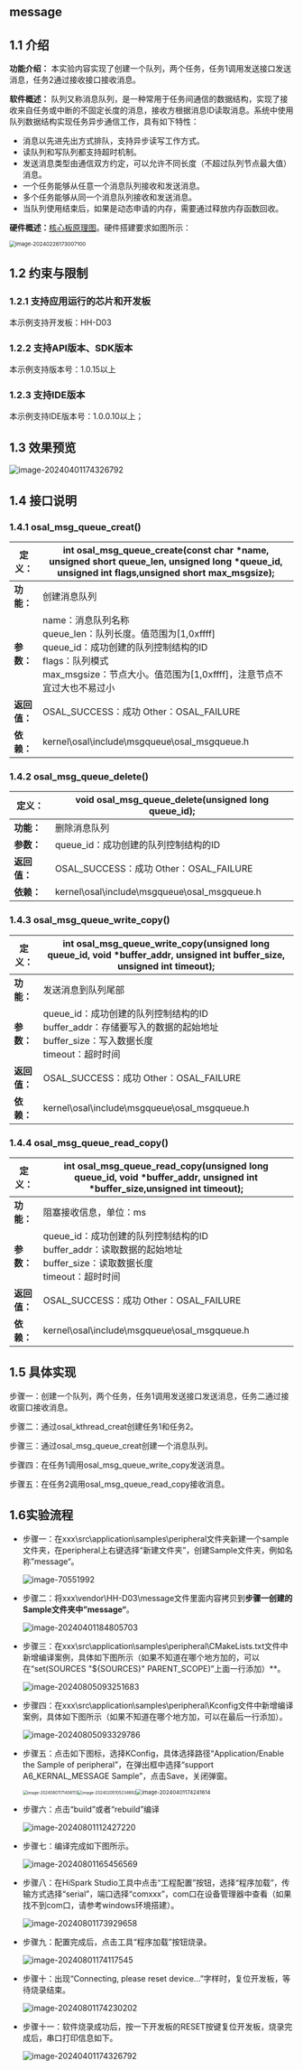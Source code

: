 ## message

## 1.1 介绍

**功能介绍：** 本实验内容实现了创建一个队列，两个任务，任务1调用发送接口发送消息，任务2通过接收接口接收消息。

**软件概述：** 队列又称消息队列，是一种常用于任务间通信的数据结构，实现了接收来自任务或中断的不固定长度的消息，接收方根据消息ID读取消息。系统中使用队列数据结构实现任务异步通信工作，具有如下特性：

- 消息以先进先出方式排队，支持异步读写工作方式。
- 读队列和写队列都支持超时机制。
- 发送消息类型由通信双方约定，可以允许不同长度（不超过队列节点最大值）消息。
- 一个任务能够从任意一个消息队列接收和发送消息。
- 多个任务能够从同一个消息队列接收和发送消息。
- 当队列使用结束后，如果是动态申请的内存，需要通过释放内存函数回收。

**硬件概述：**[核心板原理图](../../../../docs/hardware/HH-D03/HH-D03_原理图_V01.pdf)。硬件搭建要求如图所示：

<img src="../../../../docs/pic/tools/image-20250422184625049.png" alt="image-20240226173007100" style="zoom: 67%;" />

## 1.2 约束与限制

### 1.2.1 支持应用运行的芯片和开发板

  本示例支持开发板：HH-D03

### 1.2.2 支持API版本、SDK版本

  本示例支持版本号：1.0.15以上

### 1.2.3 支持IDE版本

  本示例支持IDE版本号：1.0.0.10以上；

## 1.3 效果预览

![image-20240401174326792](../../../../docs/pic/message/image-20240401174326792.png)

## 1.4 接口说明

### 1.4.1 osal_msg_queue_creat()


| **定义：**   | int osal_msg_queue_create(const char *name, unsigned short queue_len, unsigned long *queue_id, unsigned int flags,unsigned short max_msgsize); |
| ------------ | ------------------------------------------------------------ |
| **功能：**   | 创建消息队列                                                 |
| **参数：**   | name：消息队列名称<br/>queue_len：队列长度。值范围为[1,0xffff]<br/>queue_id：成功创建的队列控制结构的ID<br/>flags：队列模式<br/>max_msgsize：节点大小。值范围为[1,0xffff]，注意节点不宜过大也不易过小 |
| **返回值：** | OSAL_SUCCESS：成功    Other：OSAL_FAILURE                    |
| **依赖：**   | kernel\osal\include\msgqueue\osal_msgqueue.h                 |

### 1.4.2 osal_msg_queue_delete()


| 定义：       | void osal_msg_queue_delete(unsigned long queue_id); |
| ------------ | --------------------------------------------------- |
| **功能：**   | 删除消息队列                                        |
| **参数：**   | queue_id：成功创建的队列控制结构的ID                |
| **返回值：** | OSAL_SUCCESS：成功    Other：OSAL_FAILURE           |
| **依赖：**   | kernel\osal\include\msgqueue\osal_msgqueue.h        |

### 1.4.3 osal_msg_queue_write_copy()


| **定义：**   | int osal_msg_queue_write_copy(unsigned long queue_id, void *buffer_addr, unsigned int buffer_size, unsigned int timeout);            |
| ------------ | ------------------------------------------------------------------------------------------------------------------------------------ |
| **功能：**   | 发送消息到队列尾部                                                                                                                   |
| **参数：**   | queue_id：成功创建的队列控制结构的ID<br/>buffer_addr：存储要写入的数据的起始地址<br/>buffer_size：写入数据长度<br/>timeout：超时时间 |
| **返回值：** | OSAL_SUCCESS：成功    Other：OSAL_FAILURE                                                                                            |
| **依赖：**   | kernel\osal\include\msgqueue\osal_msgqueue.h                                                                                         |

### 1.4.4 osal_msg_queue_read_copy()


| **定义：**   | int osal_msg_queue_read_copy(unsigned long queue_id, void *buffer_addr, unsigned int *buffer_size,unsigned int timeout);     |
| ------------ | ---------------------------------------------------------------------------------------------------------------------------- |
| **功能：**   | 阻塞接收信息，单位：ms                                                                                                       |
| **参数：**   | queue_id：成功创建的队列控制结构的ID<br/>buffer_addr：读取数据的起始地址<br/>buffer_size：读取数据长度<br/>timeout：超时时间 |
| **返回值：** | OSAL_SUCCESS：成功    Other：OSAL_FAILURE                                                                                    |
| **依赖：**   | kernel\osal\include\msgqueue\osal_msgqueue.h                                                                                 |

## 1.5 具体实现

步骤一：创建一个队列，两个任务，任务1调用发送接口发送消息，任务二通过接收窗口接收消息。

步骤二：通过osal_kthread_creat创建任务1和任务2。

步骤三：通过osal_msg_queue_creat创建一个消息队列。

步骤四：在任务1调用osal_msg_queue_write_copy发送消息。

步骤五：在任务2调用osal_msg_queue_read_copy接收消息。

## 1.6实验流程

- 步骤一：在xxx\src\application\samples\peripheral文件夹新建一个sample文件夹，在peripheral上右键选择“新建文件夹”，创建Sample文件夹，例如名称”message“。

  ![image-70551992](../../../../docs/pic/message/image-20240801170551992.png)
- 步骤二：将xxx\vendor\HH-D03\message文件里面内容拷贝到**步骤一创建的Sample文件夹中”message“**。

  ![image-20240401184805703](../../../../docs/pic/message/image-20240401184805703.png)
- 步骤三：在xxx\src\application\samples\peripheral\CMakeLists.txt文件中新增编译案例，具体如下图所示（如果不知道在哪个地方加的，可以在“set(SOURCES "${SOURCES}" PARENT_SCOPE)”上面一行添加）**。

  ![image-20240805093251683](../../../../docs/pic/message/image-20240805093251683.png)
- 步骤四：在xxx\src\application\samples\peripheral\Kconfig文件中新增编译案例，具体如下图所示（如果不知道在哪个地方加，可以在最后一行添加）。

  ![image-20240805093329786](../../../../docs/pic/message/image-20240805093329786.png)
- 步骤五：点击如下图标，选择KConfig，具体选择路径“Application/Enable the Sample of peripheral”，在弹出框中选择“support A6_KERNAL_MESSAGE Sample”，点击Save，关闭弹窗。

  <img src="../../../../docs/pic/beep/image-20240801171406113.png" alt="image-20240801171406113" style="zoom: 50%;" /><img src="../../../../docs/pic/message/image-20240205105234692-17119401758316.png" alt="image-20240205105234692" style="zoom: 50%;" /><img src="../../../../docs/pic/message/image-20240401174241614.png" alt="image-20240401174241614" style="zoom:67%;" />
- 步骤六：点击“build”或者“rebuild”编译

  ![image-20240801112427220](../../../../docs/pic/tools/854badb5d2ae480c8827d80c5a993c45.png)
- 步骤七：编译完成如下图所示。

  ![image-20240801165456569](../../../../docs/pic/tools/image-20250307164622717.png)
- 步骤八：在HiSpark Studio工具中点击“工程配置”按钮，选择“程序加载”，传输方式选择“serial”，端口选择“comxxx”，com口在设备管理器中查看（如果找不到com口，请参考windows环境搭建）。

  ![image-20240801173929658](../../../../docs/pic/tools/image-20250317173145978.png)
- 步骤九：配置完成后，点击工具“程序加载”按钮烧录。

  ![image-20240801174117545](../../../../docs/pic/beep/image-20240801174117545.png)
- 步骤十：出现“Connecting, please reset device...”字样时，复位开发板，等待烧录结束。

  ![image-20240801174230202](../../../../docs/pic/tools/image-20240801174230202.png)
- 步骤十一：软件烧录成功后，按一下开发板的RESET按键复位开发板，烧录完成后，串口打印信息如下。

  ![image-20240401174326792](../../../../docs/pic/message/image-20240401174326792.png)

